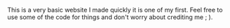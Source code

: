 This is a very basic website I made quickly it is one of my first. Feel free to use some of the code for things and don't worry about crediting me ; ).
